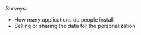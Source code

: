 Surveys:
* How many applications do people install
* Selling or sharing the data for the personalization
